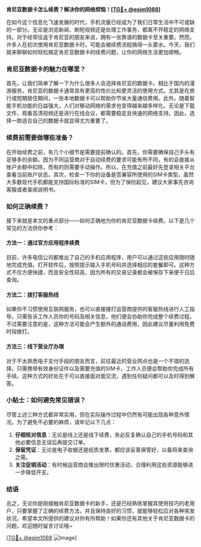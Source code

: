 **肯尼亚数据卡怎么续费？解决你的网络烦恼！[[TG💪+ @esim1088](https://t.me/s/esim1088)]**

在如今这个信息化飞速发展的时代，手机流量已经成为了我们日常生活中不可或缺的一部分。无论是浏览新闻、刷短视频还是处理工作事务，都离不开稳定的网络支持。对于经常往返于肯尼亚的朋友来说，拥有一张靠谱的数据卡至关重要。然而，许多人在初次使用肯尼亚数据卡时，可能会被续费流程搞得一头雾水。今天，我们就来聊聊如何轻松搞定肯尼亚数据卡的续费问题，让你的网络生活更加顺畅。

### 肯尼亚数据卡的魅力在哪里？

首先，让我们简单了解一下为什么很多人会选择肯尼亚的数据卡。相比于国内的漫游服务，肯尼亚的数据卡通常具有更高的性价比和更灵活的使用方式。尤其是在旅行或短期居住期间，一张本地数据卡可以帮助你节省大量通信费用。此外，随着智能手机功能的日益强大，人们对移动网络的需求也变得越来越多样化。无论是下载文件、观看高清视频还是进行在线会议，都需要稳定且快速的网络支持。因此，选择一款适合自己的数据卡就显得尤为重要了。

### 续费前需要做哪些准备？

在开始续费之前，有几个小细节是需要提前确认的。首先，你需要确保自己手头有足够多的余额。因为不同运营商对于自动续费的要求可能有所不同，有的会直接从账户余额中扣除，而有的则需要手动操作。所以，在充值之前最好先登录相关平台查看当前账户状态。其次，检查一下你的设备是否兼容所使用的SIM卡类型。虽然大多数现代手机都能支持国际标准的SIM卡，但为了保险起见，建议大家事先咨询客服或者查阅说明书。

### 如何正确续费？

接下来就是本文的重点部分——如何正确地为你的肯尼亚数据卡续费。以下是几个常见的方法供你参考：

#### 方法一：通过官方应用程序续费

目前，许多电信公司都推出了自己的手机应用程序，用户可以通过这些应用随时随地完成充值。打开软件后，按照提示输入手机号码并选择相应的套餐即可。这种方式不仅方便快捷，而且安全性较高，因为所有的交易记录都会被保存下来便于日后查询。

#### 方法二：拨打客服热线

如果你不习惯使用互联网服务，也可以直接拨打运营商提供的客服热线进行人工指导。只需告诉工作人员你的号码及相关信息，他们便会协助你完成整个续费过程。不过需要注意的是，这种方法可能会产生额外的通话费用，因此建议尽量利用免费时段拨打。

#### 方法三：线下营业厅办理

对于不太熟悉电子支付手段的朋友而言，前往最近的营业网点也是一个不错的选择。只需携带有效身份证件以及需要充值的SIM卡，工作人员便会帮助你完成所有手续。这种方式的好处在于可以直接面对面交流，遇到任何疑问都可以及时得到解答。

### 小贴士：如何避免常见错误？

尽管上述三种方式都非常实用，但在实际操作过程中仍然有可能出现各种意外情况。为了避免不必要的麻烦，请牢记以下几点：

1. **仔细核对信息**：无论是线上还是线下续费，务必反复确认自己的手机号码和其他必要信息无误后再提交订单。
2. **保留凭证**：无论是电子收据还是纸质发票，都应该妥善保管好，以备将来查询之需。
3. **关注促销活动**：有时候运营商会推出限时优惠活动，合理利用这些资源能够进一步降低开支。

### 结语

总之，无论你是刚接触肯尼亚数据卡的新手，还是已经熟练掌握其使用技巧的老用户，只要掌握了正确的续费方法，并且保持良好的习惯，就能够轻松应对各种突发状况。希望本文所提供的建议对你有所帮助！如果你还有其他关于肯尼亚数据卡的问题，欢迎随时留言讨论哦~

[[TG💪+ @esim1088](https://t.me/s/esim1088) ![Image](https://i.postimg.cc/4NQfJmqS/Snipaste-2025-05-13-00-14-12.png)]